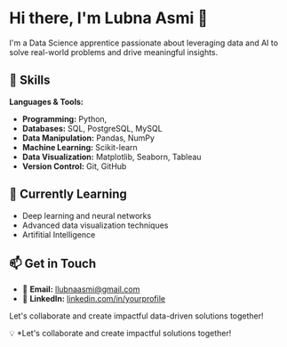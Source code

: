 # Hi there, I'm Lubna Asmi 👋

I'm a Data Science apprentice passionate about leveraging data and AI to solve real-world problems and drive meaningful insights.

## 🔧 Skills

**Languages & Tools:**
- **Programming:** Python,
- **Databases:** SQL, PostgreSQL, MySQL
- **Data Manipulation:** Pandas, NumPy
- **Machine Learning:** Scikit-learn
- **Data Visualization:** Matplotlib, Seaborn, Tableau
- **Version Control:** Git, GitHub

## 🌱 Currently Learning

- Deep learning and neural networks
- Advanced data visualization techniques
- Artifitial Intelligence 
  


## 📫 Get in Touch

- 📧 **Email:** [llubnaasmi@gmail.com](mailto:llubnaasmi@gmail.com)
- 💼 **LinkedIn:** [linkedin.com/in/yourprofile](https://linkedin.com/in/lubnaasmi)

Let's collaborate and create impactful data-driven solutions together!


💡 *Let's collaborate and create impactful solutions together!

<!--
**lubnaasmi/lubnaasmi** is a ✨ _special_ ✨ repository because its `README.md` (this file) appears on your GitHub profile.

Here are some ideas to get you started:

- 🔭 I’m currently working on ...
- 🌱 I’m currently learning ...
- 👯 I’m looking to collaborate on ...
- 🤔 I’m looking for help with ...
- 💬 Ask me about ...
- 📫 How to reach me: ...
- 😄 Pronouns: ...
- ⚡ Fun fact: ...
-->
